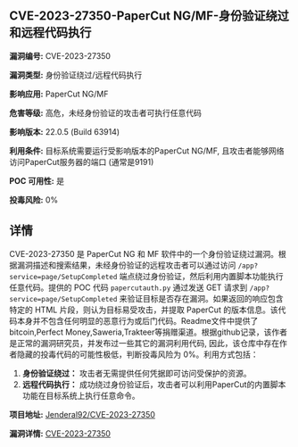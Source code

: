 ## CVE-2023-27350-PaperCut NG/MF-身份验证绕过和远程代码执行

**漏洞编号:** CVE-2023-27350

**漏洞类型:** 身份验证绕过/远程代码执行

**影响应用:** PaperCut NG/MF

**危害等级:** 高危，未经身份验证的攻击者可执行任意代码

**影响版本:** 22.0.5 (Build 63914)

**利用条件:** 目标系统需要运行受影响版本的PaperCut NG/MF, 且攻击者能够网络访问PaperCut服务器的端口 (通常是9191)

**POC 可用性:** 是

**投毒风险:** 0%

## 详情

CVE-2023-27350 是 PaperCut NG 和 MF 软件中的一个身份验证绕过漏洞。根据漏洞描述和搜索结果，未经身份验证的远程攻击者可以通过访问 `/app?service=page/SetupCompleted` 端点绕过身份验证，然后利用内置脚本功能执行任意代码。提供的 POC 代码 `papercutauth.py` 通过发送 GET 请求到 `/app?service=page/SetupCompleted` 来验证目标是否存在漏洞。如果返回的响应包含特定的 HTML 片段，则认为目标易受攻击，并提取 PaperCut 的版本信息。该代码本身并不包含任何明显的恶意行为或后门代码。Readme文件中提供了bitcoin,Perfect Money,Saweria,Trakteer等捐赠渠道。根据github记录，该作者是正常的漏洞研究员，并发布过一些其它的漏洞利用代码, 因此，该仓库中存在作者隐藏的投毒代码的可能性极低，判断投毒风险为 0%。利用方式包括：
1.  **身份验证绕过：** 攻击者无需提供任何凭据即可访问受保护的资源。
2.  **远程代码执行：** 成功绕过身份验证后，攻击者可以利用PaperCut的内置脚本功能在目标系统上执行任意命令。

**项目地址:** [Jenderal92/CVE-2023-27350](https://github.com/Jenderal92/CVE-2023-27350)

**漏洞详情:** [CVE-2023-27350](https://nvd.nist.gov/vuln/detail/CVE-2023-27350)